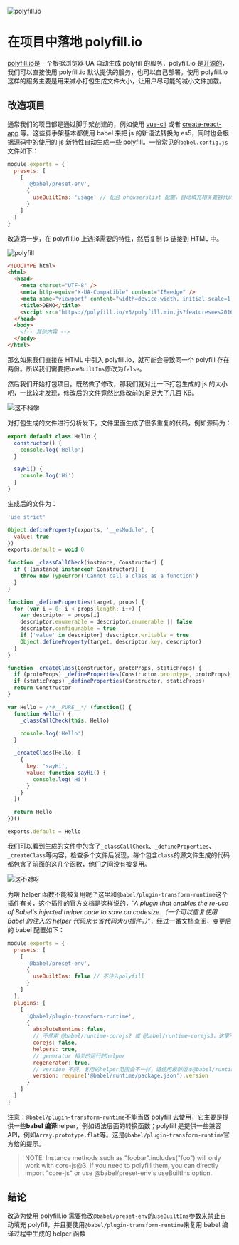 ![polyfill.io](./polyfill.io.png)

# 在项目中落地 polyfill.io

[polyfill.io](https://polyfill.io/ 'polyfill.io')是一个根据浏览器 UA 自动生成 polyfill 的服务，polyfill.io 是[开源的](https://github.com/financial-times/polyfill-service 'polyfill-service')，我们可以直接使用 polyfill.io 默认提供的服务，也可以自己部署。使用 polyfill.io 这样的服务主要是用来减小打包生成文件大小，让用户尽可能的减小文件加载。

## 改造项目

通常我们的项目都是通过脚手架创建的，例如使用 [vue-cli](https://cli.vuejs.org/zh/ 'vue-cli') 或者 [create-react-app](https://create-react-app.dev/ 'create-react-app') 等。这些脚手架基本都使用 babel 来把 js 的新语法转换为 es5，同时也会根据源码中的使用的 js 新特性自动生成一些 polyfill。一份常见的`babel.config.js`文件如下：

```js
module.exports = {
  presets: [
    [
      '@babel/preset-env',
      {
        useBuiltIns: 'usage' // 配合 browserslist 配置，自动填充相关兼容代码，新版本babel主要会添加core-js的引用
      }
    ]
  ]
}
```

改造第一步，在 polyfill.io 上选择需要的特性，然后复制 js 链接到 HTML 中。

![polyfill](./polyfill.png)

```html
<!DOCTYPE html>
<html>
  <head>
    <meta charset="UTF-8" />
    <meta http-equiv="X-UA-Compatible" content="IE=edge" />
    <meta name="viewport" content="width=device-width, initial-scale=1.0" />
    <title>DEMO</title>
    <script src="https://polyfill.io/v3/polyfill.min.js?features=es2016%2Ces2017%2Ces2018%2Ces2019%2Ces2020%2Ces2021%2Ces2022%2CResizeObserver%2Ces2015"></script>
  </head>
  <body>
    <!-- 其他内容 -->
  </body>
</html>
```

那么如果我们直接在 HTML 中引入 polyfill.io，就可能会导致同一个 polyfill 存在两份。所以我们需要把`useBuiltIns`修改为`false`。

然后我们开始打包项目。既然做了修改，那我们就对比一下打包生成的 js 的大小吧，一比较才发现，修改后的文件竟然比修改前的足足大了几百 KB。

![这不科学](./这不科学.jpeg)

对打包生成的文件进行分析发下，文件里面生成了很多重复的代码，例如源码为：

```js
export default class Hello {
  constructor() {
    console.log('Hello')
  }

  sayHi() {
    console.log('Hi')
  }
}
```

生成后的文件为：

```js
'use strict'

Object.defineProperty(exports, '__esModule', {
  value: true
})
exports.default = void 0

function _classCallCheck(instance, Constructor) {
  if (!(instance instanceof Constructor)) {
    throw new TypeError('Cannot call a class as a function')
  }
}

function _defineProperties(target, props) {
  for (var i = 0; i < props.length; i++) {
    var descriptor = props[i]
    descriptor.enumerable = descriptor.enumerable || false
    descriptor.configurable = true
    if ('value' in descriptor) descriptor.writable = true
    Object.defineProperty(target, descriptor.key, descriptor)
  }
}

function _createClass(Constructor, protoProps, staticProps) {
  if (protoProps) _defineProperties(Constructor.prototype, protoProps)
  if (staticProps) _defineProperties(Constructor, staticProps)
  return Constructor
}

var Hello = /*#__PURE__*/ (function() {
  function Hello() {
    _classCallCheck(this, Hello)

    console.log('Hello')
  }

  _createClass(Hello, [
    {
      key: 'sayHi',
      value: function sayHi() {
        console.log('Hi')
      }
    }
  ])

  return Hello
})()

exports.default = Hello
```

我们可以看到生成的文件中包含了`_classCallCheck`、`_defineProperties`、`_createClass`等内容，检查多个文件后发现，每个包含`class`的源文件生成的代码都包含了前面的这几个函数，他们之间没有被复用。

![这不对呀](./这不对呀.jpg)

为啥 helper 函数不能被复用呢？这里和`@babel/plugin-transform-runtime`这个插件有关，这个插件的官方文档是这样说的，`_A plugin that enables the re-use of Babel's injected helper code to save on codesize.（一个可以重复使用 Babel 的注入的 helper 代码来节省代码大小插件。）_”，经过一番文档查阅，变更后的 babel 配置如下：

```js
module.exports = {
  presets: [
    [
      '@babel/preset-env',
      {
        useBuiltIns: false // 不注入polyfill
      }
    ]
  ],
  plugins: [
    [
      '@babel/plugin-transform-runtime',
      {
        absoluteRuntime: false,
        // 不使用 @babel/runtime-corejs2 或 @babel/runtime-corejs3，这里不设置就是用 @babel/runtime
        corejs: false,
        helpers: true,
        // generator 相关的运行时helper
        regenerator: true,
        // version 不同，复用的helper范围会不一样，请使用最新版本@babel/runtime，版本越新，helper会越多，默认7.0.0-beta.0
        version: require('@babel/runtime/package.json').version
      }
    ]
  ]
}
```

注意：`@babel/plugin-transform-runtime`不能当做 polyfill 去使用，它主要是提供一些**babel 编译**helper，例如语法层面的转换函数；polyfill 是提供一些兼容 API，例如`Array.prototype.flat`等。这是`@babel/plugin-transform-runtime`官方给的提示。

> NOTE: Instance methods such as "foobar".includes("foo") will only work with core-js@3. If you need to polyfill them, you can directly import "core-js" or use @babel/preset-env's useBuiltIns option.

## 结论

改造为使用 polyfill.io 需要修改`@babel/preset-env`的`useBuiltIns`参数来禁止自动填充 polyfill，并且要使用`@babel/plugin-transform-runtime`来复用 babel 编译过程中生成的 helper 函数
